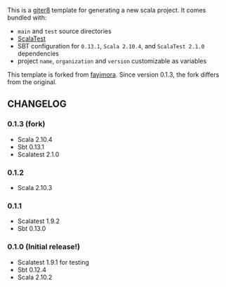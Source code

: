 This is a [giter8](https://github.com/n8han/giter8) template for generating a new scala project. It comes bundled with:

* `main` and `test` source directories
* [ScalaTest](http://www.scalatest.org/)
* SBT configuration for `0.13.1`, `Scala 2.10.4`, and `ScalaTest 2.1.0` dependencies
* project `name`, `organization` and `version` customizable as variables

This template is forked from [fayimora](https://github.com/fayimora/basic-scala-project.g8). Since version 0.1.3, the fork differs from the original.

## CHANGELOG

### 0.1.3 (fork)
* Scala 2.10.4
* Sbt 0.13.1
* Scalatest 2.1.0

### 0.1.2
* Scala 2.10.3

### 0.1.1
* Scalatest 1.9.2
* Sbt 0.13.0

### 0.1.0 (Initial release!)
* Scalatest 1.9.1 for testing
* Sbt 0.12.4
* Scala 2.10.2

